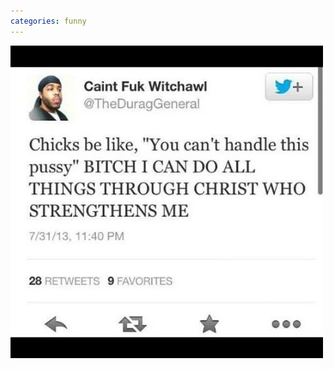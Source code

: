 ```yaml
---
categories: funny
---
```


![christ](https://raw.githubusercontent.com/muneer78/muneer78.github.io/master/images/christ.jpeg)